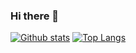 ### Hi there 👋

<!--
**dehghani-mehdi/dehghani-mehdi** is a ✨ _special_ ✨ repository because its `README.md` (this file) appears on your GitHub profile.

Here are some ideas to get you started:

- 🔭 I’m currently working on ...
- 🌱 I’m currently learning ...
- 👯 I’m looking to collaborate on ...
- 🤔 I’m looking for help with ...
- 💬 Ask me about ...
- 📫 How to reach me: ...
- 😄 Pronouns: ...
- ⚡ Fun fact: ...
-->

[![Github stats](https://github-readme-stats.vercel.app/api?username=bhatkt71&show_icons=true&theme=dark)](https://github.com/bhatkt71)
[![Top Langs](https://github-readme-stats.vercel.app/api/top-langs/?username=bhatkt71&layout=compact&theme=dark)](https://github.com/dbhatkt71)
